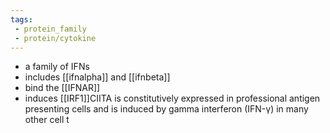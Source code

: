 ```yaml
---
tags:
 - protein_family
 - protein/cytokine
---
```

- a family of IFNs 
- includes [[ifnalpha]] and [[ifnbeta]]
- bind the [[IFNAR]]
- induces [[IRF1]]CIITA is constitutively expressed in professional antigen presenting cells and is induced by gamma interferon (IFN-γ) in many other cell t
